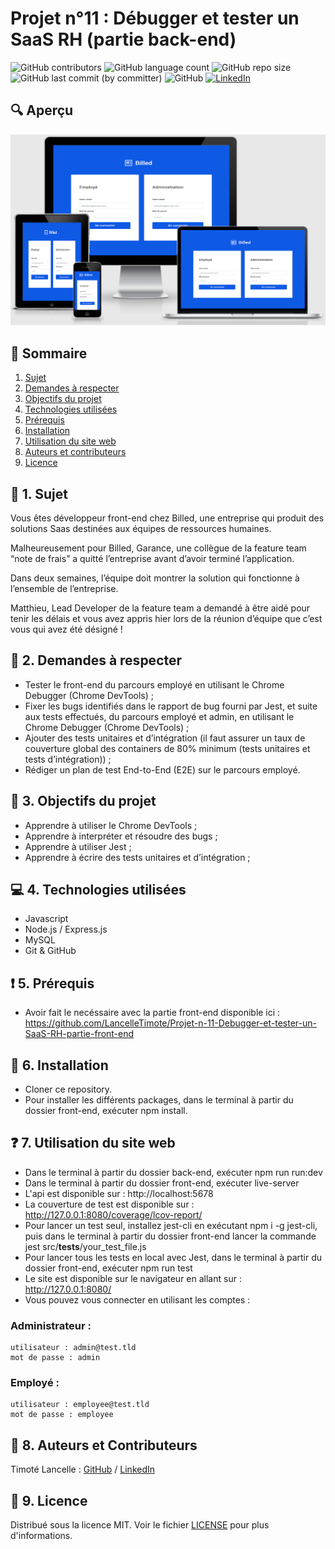 # Projet n°11 : Débugger et tester un SaaS RH (partie back-end)

![GitHub contributors](https://img.shields.io/github/contributors/LancelleTimote/Projet-n-11-Debugger-et-tester-un-SaaS-RH-partie-back-end?style=flat-square&color=green)
![GitHub language count](https://img.shields.io/github/languages/count/LancelleTimote/Projet-n-11-Debugger-et-tester-un-SaaS-RH-partie-back-end?style=flat-square)
![GitHub repo size](https://img.shields.io/github/repo-size/LancelleTimote/Projet-n-11-Debugger-et-tester-un-SaaS-RH-partie-back-end?style=flat-square)
![GitHub last commit (by committer)](https://img.shields.io/github/last-commit/LancelleTimote/Projet-n-11-Debugger-et-tester-un-SaaS-RH-partie-back-end?style=flat-square)
![GitHub](https://img.shields.io/github/license/LancelleTimote/Projet-n-11-Debugger-et-tester-un-SaaS-RH-partie-back-end?style=flat-square)
[![LinkedIn](https://img.shields.io/badge/LinkedIn-0077B5?style=for-the-badge&logo=linkedin&logoColor=white)](https://www.linkedin.com/in/timote-lancelle-devweb/)

## :mag: Aperçu

![Aperçu du site web](visuel_projet/visuel_projet.png)

## :bookmark_tabs: Sommaire
<ol>
    <li><a href="#sujet">Sujet</a></li>
    <li><a href="#demandes_respecter">Demandes à respecter</a></li>
    <li><a href="#objectifs_projet">Objectifs du projet</a></li>
    <li><a href="#technologies_utilisees">Technologies utilisées</a></li>
    <li><a href="#prerequis">Prérequis</a></li>
    <li><a href="#installation">Installation</a></li>
    <li><a href="#utilisation_siteweb">Utilisation du site web</a></li>
    <li><a href="#auteurs_contributeurs">Auteurs et contributeurs</a></li>
    <li><a href="#licence">Licence</a></li>
</ol>

## :page_facing_up: 1. Sujet <a name = "sujet"></a>

Vous êtes développeur front-end chez Billed, une entreprise qui produit des solutions Saas destinées aux équipes de ressources humaines.

Malheureusement pour Billed, Garance, une collègue de la feature team “note de frais” a quitté l’entreprise avant d’avoir terminé l’application.

Dans deux semaines, l’équipe doit montrer la solution qui fonctionne à l’ensemble de l’entreprise.

Matthieu, Lead Developer de la feature team a demandé à être aidé pour tenir les délais et vous avez appris hier lors de la réunion d’équipe que c’est vous qui avez été désigné !

## :memo: 2. Demandes à respecter <a name = "demandes_respecter"></a>

* Tester le front-end du parcours employé en utilisant le Chrome Debugger (Chrome DevTools) ;
* Fixer les bugs identifiés dans le rapport de bug fourni par Jest, et suite aux tests effectués, du parcours employé et admin, en utilisant le Chrome Debugger (Chrome DevTools) ;
* Ajouter des tests unitaires et d’intégration (il faut assurer un taux de couverture global des containers de 80% minimum (tests unitaires et tests d’intégration)) ;
* Rédiger un plan de test End-to-End (E2E) sur le parcours employé.

## :checkered_flag: 3. Objectifs du projet <a name = "objectifs_projet"></a>

* Apprendre à utiliser le Chrome DevTools ;
* Apprendre à interpréter et résoudre des bugs ;
* Apprendre à utiliser Jest ;
* Apprendre à écrire des tests unitaires et d’intégration ;

## :computer: 4. Technologies utilisées <a name = "technologies_utilisees"></a>

* Javascript
* Node.js / Express.js
* MySQL
* Git & GitHub

## :exclamation: 5. Prérequis <a name = "prerequis"></a>

* Avoir fait le necéssaire avec la partie front-end disponible ici : https://github.com/LancelleTimote/Projet-n-11-Debugger-et-tester-un-SaaS-RH-partie-front-end

## :wrench: 6. Installation <a name = "installation"></a>

* Cloner ce repository.
* Pour installer les différents packages, dans le terminal à partir du dossier front-end, exécuter npm install.

## :question: 7. Utilisation du site web <a name = "utilisation_siteweb"></a>

* Dans le terminal à partir du dossier back-end, exécuter npm run run:dev
* Dans le terminal à partir du dossier front-end, exécuter live-server
* L'api est disponible sur : http://localhost:5678
* La couverture de test est disponible sur : http://127.0.0.1:8080/coverage/lcov-report/
* Pour lancer un test seul, installez jest-cli en exécutant npm i -g jest-cli, puis dans le terminal à partir du dossier front-end lancer la commande jest src/__tests__/your_test_file.js
* Pour lancer tous les tests en local avec Jest, dans le terminal à partir du dossier front-end, exécuter npm run test
* Le site est disponible sur le navigateur en allant sur : http://127.0.0.1:8080/
* Vous pouvez vous connecter en utilisant les comptes :

### Administrateur :
```
utilisateur : admin@test.tld
mot de passe : admin
```
### Employé :
```
utilisateur : employee@test.tld
mot de passe : employee
```

## :beers: 8. Auteurs et Contributeurs <a name = "auteurs_contributeurs"></a>

Timoté Lancelle : [GitHub](https://github.com/LancelleTimote) / [LinkedIn](https://www.linkedin.com/in/timote-lancelle-devweb/)

## :page_with_curl: 9. Licence <a name = "licence"></a>

Distribué sous la licence MIT. Voir le fichier [LICENSE](LICENSE) pour plus d'informations.